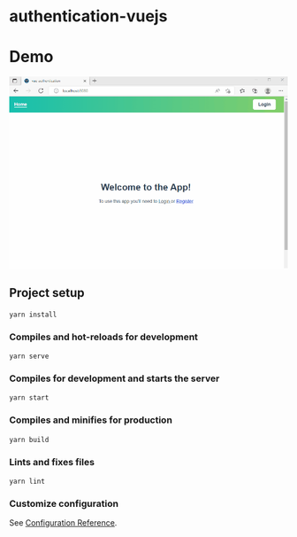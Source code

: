 # authentication-vuejs

# Demo

![vue-authentication demo](demo.gif)

## Project setup
```
yarn install
```

### Compiles and hot-reloads for development
```
yarn serve
```

### Compiles for development and starts the server
```
yarn start
```

### Compiles and minifies for production
```
yarn build
```

### Lints and fixes files
```
yarn lint
```

### Customize configuration
See [Configuration Reference](https://cli.vuejs.org/config/).
